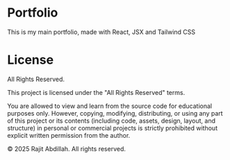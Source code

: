 # Portfolio

This is my main portfolio, made with React, JSX and Tailwind CSS

# License

All Rights Reserved.

This project is licensed under the "All Rights Reserved" terms. 

You are allowed to view and learn from the source code for educational purposes only. However, copying, modifying, distributing, or using any part of this project or its contents (including code, assets, design, layout, and structure) in personal or commercial projects is strictly prohibited without explicit written permission from the author.

© 2025 Rajit Abdillah. All rights reserved.
